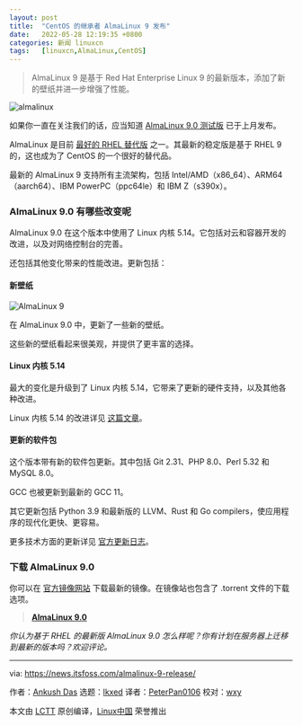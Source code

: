 ```yaml
---
layout: post
title:	"CentOS 的继承者 AlmaLinux 9 发布"
date:	2022-05-28 12:19:35 +0800 
categories:	新闻 linuxcn 
tags:	[linuxcn,AlmaLinux,CentOS]
---
```




> 
> AlmaLinux 9 是基于 Red Hat Enterprise Linux 9 的最新版本，添加了新的壁纸并进一步增强了性能。
> 
> 
> 


![almalinux](/Asserts/Images//attachment/album/202205/28/121935fa1dqa164gaf6qfg.jpg)


如果你一直在关注我们的话，应当知道 [AlmaLinux 9.0 测试版](/article-14500-1.html) 已于上月发布。


AlmaLinux 是目前 [最好的 RHEL 替代版](https://itsfoss.com/rhel-based-server-distributions/) 之一。其最新的稳定版是基于 RHEL 9 的，这也成为了 CentOS 的一个很好的替代品。


最新的 AlmaLinux 9 支持所有主流架构，包括 Intel/AMD（x86\_64）、ARM64 （aarch64）、IBM PowerPC（ppc64le）和 IBM Z（s390x）。


### AlmaLinux 9.0 有哪些改变呢


AlmaLinux 9.0 在这个版本中使用了 Linux 内核 5.14。它包括对云和容器开发的改进，以及对网络控制台的完善。


还包括其他变化带来的性能改进。更新包括：


#### 新壁纸


![AlmaLinux 9](/Asserts/Images//attachment/album/202205/28/121935qd4fdz09901d97f9.jpg)


在 AlmaLinux 9.0 中，更新了一些新的壁纸。


这些新的壁纸看起来很美观，并提供了更丰富的选择。


#### Linux 内核 5.14


最大的变化是升级到了 Linux 内核 5.14，它带来了更新的硬件支持，以及其他各种改进。


Linux 内核 5.14 的改进详见 [这篇文章](https://news.itsfoss.com/kernel-5-14-release/)。


#### 更新的软件包


这个版本带有新的软件包更新。其中包括 Git 2.31、PHP 8.0、Perl 5.32 和 MySQL 8.0。


GCC 也被更新到最新的 GCC 11。


其它更新包括 Python 3.9 和最新版的 LLVM、Rust 和 Go compilers，使应用程序的现代化更快、更容易。


更多技术方面的更新详见 [官方更新日志](https://wiki.almalinux.org/release-notes/9.0.html)。


### 下载 AlmaLinux 9.0


你可以在 [官方镜像网站](https://mirrors.almalinux.org/isos.html) 下载最新的镜像。在镜像站也包含了 .torrent 文件的下载选项。



> 
> **[AlmaLinux 9.0](https://mirrors.almalinux.org/isos.html)**
> 
> 
> 


*你认为基于 RHEL 的最新版 AlmaLinux 9.0 怎么样呢？你有计划在服务器上迁移到最新的版本吗？欢迎评论。*




---


via: <https://news.itsfoss.com/almalinux-9-release/>


作者：[Ankush Das](https://news.itsfoss.com/author/ankush/) 选题：[lkxed](https://github.com/lkxed) 译者：[PeterPan0106](https://github.com/PeterPan0106) 校对：[wxy](https://github.com/wxy)


本文由 [LCTT](https://github.com/LCTT/TranslateProject) 原创编译，[Linux中国](https://linux.cn/) 荣誉推出
